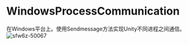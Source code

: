 # WindowsProcessCommunication
在Windows平台上。使用Sendmessage方法实现Unity不同进程之间通信。
![sfw6z-50067](https://user-images.githubusercontent.com/50124510/220316192-da70534b-17ac-44dd-a9ab-e4ce0d5f54e5.gif)
